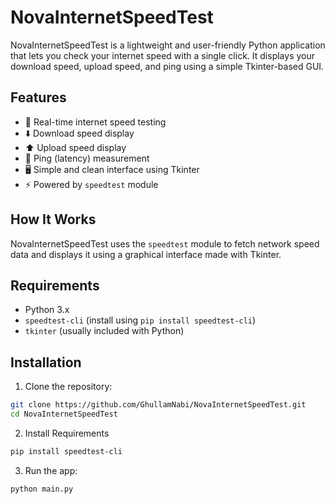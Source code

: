 # NovaInternetSpeedTest

NovaInternetSpeedTest is a lightweight and user-friendly Python application that lets you check your internet speed with a single click. It displays your download speed, upload speed, and ping using a simple Tkinter-based GUI.

## Features

- 📶 Real-time internet speed testing
- ⬇️ Download speed display
- ⬆️ Upload speed display
- 📡 Ping (latency) measurement
- 🖥️ Simple and clean interface using Tkinter
- ⚡ Powered by `speedtest` module

## How It Works

NovaInternetSpeedTest uses the `speedtest` module to fetch network speed data and displays it using a graphical interface made with Tkinter.

## Requirements

- Python 3.x
- `speedtest-cli` (install using `pip install speedtest-cli`)
- `tkinter` (usually included with Python)

## Installation

1. Clone the repository:

```bash
git clone https://github.com/GhullamNabi/NovaInternetSpeedTest.git
cd NovaInternetSpeedTest
```
2. Install Requirements
```bash
pip install speedtest-cli
```

3. Run the app:

```bash
python main.py
```

